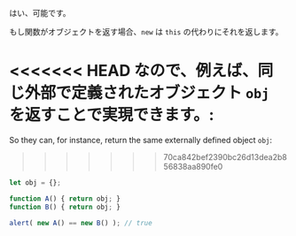 はい、可能です。

もし関数がオブジェクトを返す場合、`new` は `this` の代わりにそれを返します。

<<<<<<< HEAD
なので、例えば、同じ外部で定義されたオブジェクト `obj` を返すことで実現できます。:
=======
So they can, for instance, return the same externally defined object `obj`:
>>>>>>> 70ca842bef2390bc26d13dea2b856838aa890fe0

```js run no-beautify
let obj = {};

function A() { return obj; }
function B() { return obj; }

alert( new A() == new B() ); // true
```
